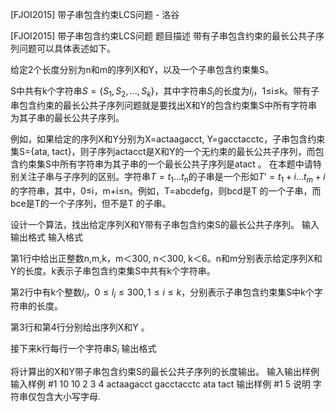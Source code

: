 



[FJOI2015] 带子串包含约束LCS问题 - 洛谷














[FJOI2015] 带子串包含约束LCS问题
题目描述
带有子串包含约束的最长公共子序列问题可以具体表述如下。
 
给定2个长度分别为n和m的序列X和Y，以及一个子串包含约束集S。

S中共有k个字符串$S=\{S_1,S_2,…,S_k\}$，其中字符串$S_i$的长度为$l_i$，1≤i≤k。带有子串包含约束的最长公共子序列问题就是要找出X和Y的包含约束集S中所有字符串为其子串的最长公共子序列。 

例如，如果给定的序列X和Y分别为X=actaagacct, Y=gacctacctc，子串包含约束集S={ata, tact}，则子序列actacct是X和Y的一个无约束的最长公共子序列，而包含约束集S中所有字符串为其子串的一个最长公共子序列是atact 。 
在本题中请特别关注子串与子序列的区别。字符串$T=t_1…t_n$的子串是一个形如$T$’$=t_1+i…t_m+i$的字符串，其中，0≤i，m+i≤n。例如，T=abcdefg，则bcd是T 的一个子串，而bce是T的一个子序列，但不是T 的子串。

设计一个算法，找出给定序列X和Y带有子串包含约束S的最长公共子序列。 
输入输出格式
输入格式

第1行中给出正整数n,m,k，m＜300, n＜300, k＜6。n和m分别表示给定序列X和Y的长度。k表示子串包含约束集S中共有k个字符串。

第2行中有k个整数$l_i$，$0≤l_i≤300,1≤i≤k$，分别表示子串包含约束集S中k个字符串的长度。

第3行和第4行分别给出序列X和Y 。

接下来k行每行一个字符串$S_i$
输出格式

将计算出的X和Y带子串包含约束S的最长公共子序列的长度输出。
输入输出样例
输入样例 #1
10 10 2
3 4
actaagacct
gacctacctc
ata
tact
输出样例 #1
5
说明
字符串仅包含大小写字母.






